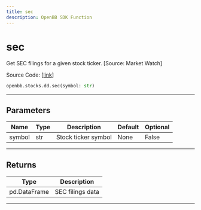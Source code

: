 ```yaml
---
title: sec
description: OpenBB SDK Function
---
```


# sec

Get SEC filings for a given stock ticker. [Source: Market Watch]

Source Code: [[link](https://github.com/OpenBB-finance/OpenBBTerminal/tree/main/openbb_terminal/stocks/due_diligence/marketwatch_model.py#L20)]

```python
openbb.stocks.dd.sec(symbol: str)
```

---

## Parameters

| Name | Type | Description | Default | Optional |
| ---- | ---- | ----------- | ------- | -------- |
| symbol | str | Stock ticker symbol | None | False |


---

## Returns

| Type | Description |
| ---- | ----------- |
| pd.DataFrame | SEC filings data |
---

